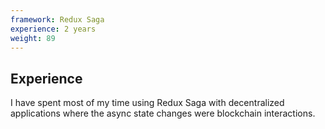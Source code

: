 ```yaml
---
framework: Redux Saga
experience: 2 years
weight: 89
---
```


## Experience
I have spent most of my time using Redux Saga with decentralized applications where the async state changes were blockchain interactions.
